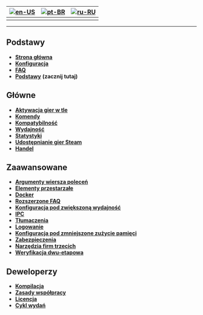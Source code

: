 | [![en-US](https://raw.githubusercontent.com/hjnilsson/country-flags/master/png100px/us.png)](https://github.com/JustArchiNET/ArchiSteamFarm/wiki/Home) | [![pt-BR](https://raw.githubusercontent.com/hjnilsson/country-flags/master/png100px/br.png)](https://github.com/JustArchiNET/ArchiSteamFarm/wiki/Home-pt-BR) | [![ru-RU](https://raw.githubusercontent.com/hjnilsson/country-flags/master/png100px/ru.png)](https://github.com/JustArchiNET/ArchiSteamFarm/wiki/Home-ru-RU) |
| ------------------------------------------------------------------------------------------------------------------------------------------------------ | ------------------------------------------------------------------------------------------------------------------------------------------------------------ | ------------------------------------------------------------------------------------------------------------------------------------------------------------ |
|                                                                                                                                                        |                                                                                                                                                              |                                                                                                                                                              |

* * *

## Podstawy

* **[Strona główna](https://github.com/JustArchiNET/ArchiSteamFarm/wiki/Home-pl-PL)**
* **[Konfiguracja](https://github.com/JustArchiNET/ArchiSteamFarm/wiki/Configuration-pl-PL)**
* **[FAQ](https://github.com/JustArchiNET/ArchiSteamFarm/wiki/FAQ-pl-PL)**
* **[Podstawy](https://github.com/JustArchiNET/ArchiSteamFarm/wiki/Setting-up-pl-PL)** **(zacznij tutaj)**

## Główne

* **[Aktywacja gier w tle](https://github.com/JustArchiNET/ArchiSteamFarm/wiki/Background-games-redeemer-pl-PL)**
* **[Komendy](https://github.com/JustArchiNET/ArchiSteamFarm/wiki/Commands-pl-PL)**
* **[Kompatybilność](https://github.com/JustArchiNET/ArchiSteamFarm/wiki/Compatibility-pl-PL)**
* **[Wydajność](https://github.com/JustArchiNET/ArchiSteamFarm/wiki/Performance-pl-PL)**
* **[Statystyki](https://github.com/JustArchiNET/ArchiSteamFarm/wiki/Statistics-pl-PL)**
* **[Udostępnianie gier Steam](https://github.com/JustArchiNET/ArchiSteamFarm/wiki/Steam-Family-Sharing-pl-PL)**
* **[Handel](https://github.com/JustArchiNET/ArchiSteamFarm/wiki/Trading-pl-PL)**

## Zaawansowane

* **[Argumenty wiersza poleceń](https://github.com/JustArchiNET/ArchiSteamFarm/wiki/Command-line-arguments-pl-PL)**
* **[Elementy przestarzałe](https://github.com/JustArchiNET/ArchiSteamFarm/wiki/Deprecation-pl-PL)**
* **[Docker](https://github.com/JustArchiNET/ArchiSteamFarm/wiki/Docker-pl-PL)**
* **[Rozszerzone FAQ](https://github.com/JustArchiNET/ArchiSteamFarm/wiki/Extended-FAQ-pl-PL)**
* **[Konfiguracja pod zwiększoną wydajność](https://github.com/JustArchiNET/ArchiSteamFarm/wiki/High-performance-setup-pl-PL)**
* **[IPC](https://github.com/JustArchiNET/ArchiSteamFarm/wiki/IPC-pl-PL)**
* **[Tłumaczenia](https://github.com/JustArchiNET/ArchiSteamFarm/wiki/Localization-pl-PL)**
* **[Logowanie](https://github.com/JustArchiNET/ArchiSteamFarm/wiki/Logging-pl-PL)**
* **[Konfiguracja pod zmniejszone zużycie pamięci](https://github.com/JustArchiNET/ArchiSteamFarm/wiki/Low-memory-setup-pl-PL)**
* **[Zabezpieczenia](https://github.com/JustArchiNET/ArchiSteamFarm/wiki/Security-pl-PL)**
* **[Narzędzia firm trzecich](https://github.com/JustArchiNET/ArchiSteamFarm/wiki/Third-party-tools-pl-PL)**
* **[Weryfikacja dwu-etapowa](https://github.com/JustArchiNET/ArchiSteamFarm/wiki/Two-factor-authentication-pl-PL)**

## Deweloperzy

* **[Kompilacja](https://github.com/JustArchiNET/ArchiSteamFarm/wiki/Compilation-pl-PL)**
* **[Zasady współpracy](https://github.com/JustArchiNET/ArchiSteamFarm/blob/master/.github/CONTRIBUTING.md)**
* **[Licencja](https://github.com/JustArchiNET/ArchiSteamFarm/wiki/License-pl-PL)**
* **[Cykl wydań](https://github.com/JustArchiNET/ArchiSteamFarm/wiki/Release-cycle-pl-PL)**
